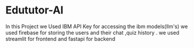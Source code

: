 # Edututor-AI
In this Project we Used IBM API Key for accessing the ibm models(llm's)
we used firebase for storing the users and their chat ,quiz history .
we used streamlit for frontend and fastapi for backend 
